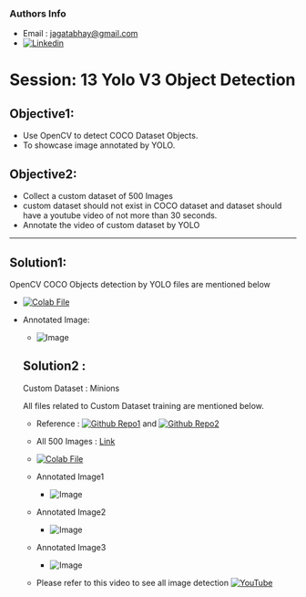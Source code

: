 ### Authors Info

- Email : jagatabhay@gmail.com
- [![Linkedin](https://github.com/jagatabhay/TSAI/blob/master/logo.png)](https://www.linkedin.com/in/jagatnandan-prasad-240042129/)


# Session: 13 Yolo V3 Object Detection


## Objective1:

- Use OpenCV to detect COCO Dataset Objects.
- To showcase image annotated by YOLO.

## Objective2:

- Collect a custom dataset of 500 Images
- custom dataset should not exist in COCO dataset and dataset should have a youtube video of not more than 30 seconds.
- Annotate the video of custom dataset by YOLO


-----


## Solution1:

OpenCV COCO Objects detection by YOLO files are mentioned below
- [![Colab File](https://github.com/jagatabhay/TSAI/blob/master/openincolablogo.JPG)](https://github.com/jagatabhay/TSAI/blob/master/S13/YOLODetectionUsingOpenCV.ipynb)
- Annotated Image:
  - ![Image](https://github.com/jagatabhay/TSAI/blob/master/S13/ObjectDetect.jpg)
  
  
  
  ## Solution2 :
  
  Custom Dataset : Minions
  
  All files related to Custom Dataset training are mentioned below.
  - Reference : [![Github Repo1](https://github.com/jagatabhay/TSAI/blob/master/S13/githublogo.png)](https://github.com/theschoolofai/YoloV3) and [![Github Repo2](https://github.com/jagatabhay/TSAI/blob/master/S13/githublogo.png)](https://github.com/miki998/YoloV3_Annotation_Tool)
  - All 500 Images : [Link](https://github.com/jagatabhay/TSAI/tree/master/S13/customdataset)
  - [![Colab File](https://github.com/jagatabhay/TSAI/blob/master/openincolablogo.JPG)](https://github.com/jagatabhay/TSAI/blob/master/S13/YoloV3Demo.ipynb)
  
  - Annotated Image1
     * ![Image](https://github.com/jagatabhay/TSAI/blob/master/S13/AnnotateImage01.jpg)
  
  - Annotated Image2
     * ![Image](https://github.com/jagatabhay/TSAI/blob/master/S13/AnnotateImage02.jpg)
   
  - Annotated Image3
    * ![Image](https://github.com/jagatabhay/TSAI/blob/master/S13/AnnotateImage03.jpg)
   
  
  
  - Please refer to this video to see all image detection [![YouTube](https://github.com/jagatabhay/TSAI/blob/master/S13/logo.png)](https://www.youtube.com/watch?v=A0n0CvoeFEI)
